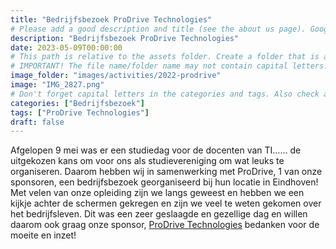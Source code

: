 ```yaml
---
title: "Bedrijfsbezoek ProDrive Technologies"
# Please add a good description and title (see the about us page). Google uses it to recommend the website
description: "Bedrijfsbezoek ProDrive Technologies"
date: 2023-05-09T00:00:00
# This path is relative to the assets folder. Create a folder that is assets/images/activities/file-name
# IMPORTANT! The file name/folder name may not contain capital letters!
image_folder: "images/activities/2022-prodrive"
image: "IMG_2827.png"
# Don't forget capital letters in the categories and tags. Also check all categories and tags by loading the activities page and looking at the list.
categories: ["Bedrijfsbezoek"]
tags: ["ProDrive Technologies"]
draft: false
---
```


Afgelopen 9 mei was er een studiedag voor de docenten van TI…… de uitgekozen kans om voor ons als studievereniging om wat leuks te organiseren. Daarom hebben wij in samenwerking met ProDrive, 1 van onze sponsoren, een bedrijfsbezoek georganiseerd bij hun locatie in Eindhoven! Met velen van onze opleiding zijn we langs geweest en hebben we een kijkje achter de schermen gekregen en zijn we veel te weten gekomen over het bedrijfsleven. Dit was een zeer geslaagde en gezellige dag en willen daarom ook graag onze sponsor, [ProDrive Technologies](https://prodrive-technologies.com/) bedanken voor de moeite en inzet!